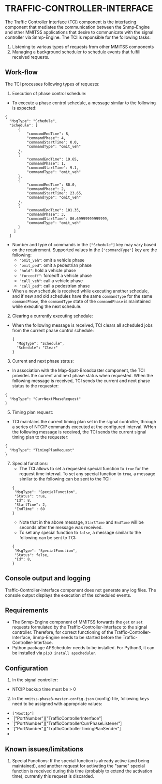 # TRAFFIC-CONTROLLER-INTERFACE

The Traffic Controller Interface (TCI) component is the interfacing component that mediates the communication between the Snmp-Engine and other MMITSS applications that desire to communicate with the signal controller via Snmp-Engine. The TCI is reponsible for the following tasks:
1. Listening to various types of requests from other MMITSS components
2. Managing a background scheduler to schedule events that fulfill received requests.

## Work-flow
The TCI processes following types of requests:
1. Execution of phase control schedule:
  - To execute a phase control schedule, a message similar to the following is expected:
  ```
  {
    "MsgType": "Schedule",
    "Schedule": [
        {
            "commandEndTime": 8,
            "commandPhase": 4,
            "commandStartTime": 0.0,
            "commandType": "omit_veh"
        },
        {
            "commandEndTime": 19.65,
            "commandPhase": 1,
            "commandStartTime": 9.1,
            "commandType": "omit_veh"
        },
        {
            "commandEndTime": 80.0,
            "commandPhase": 2,
            "commandStartTime": 23.65,
            "commandType": "omit_veh"
        },
        {
            "commandEndTime": 101.35,
            "commandPhase": 3,
            "commandStartTime": 86.69999999999999,
            "commandType": "omit_veh"
        }
      ]
    }
  ```
  - Number and type of commands in the `["Schedule"]` key may vary based on the requirement. Supported values in the `["commandType"]` key are the following:
    - `"omit_veh"`: omit a vehicle phase
    - `"omit_ped"`: omit a pedestrian phase
    - `"hold"`: hold a vehicle phase
    - `"forceoff"`: forceoff a vehicle phase
    - `"call_veh"`: call a vehicle phase
    - `"call_ped"`: call a pedestrian phase
  - When a new schedule is received while executing another schedule, and if new and old schedules have the same `commandType` for the same `commandPhase`, the `commandType`   state of the `commandPhase` is maintained while executing the next schedule.

2. Clearing a currently executing schedule:
  - When the following message is received, TCI clears all scheduled jobs from the current phase control schedule:
    ```
    {
      "MsgType": "Schedule",
      "Schedule": "Clear"
    }
    ```    
3. Current and next phase status:
  - In association with the Map-Spat-Broadcaster component, the TCI provides the current and next phase status when requested. When the following message is received, TCI sends the current and next phase status to the requester:
  ```
  {
	"MsgType": "CurrNextPhaseRequest"
  }
  ```
5. Timing plan request:
  - TCI maintains the current timing plan set in the signal controller, through a series of NTCIP commands executed at the configured interval. WHen the following message is received, the TCI sends the current signal timing plan to the requester:
  ```
  {
  	"MsgType": "TimingPlanRequest"
  }
  ```
7. Special functions:
   - The TCI allows to set a requested special function to `true` for the request time interval. To set any special function to `true`, a message similar to the following can be sent to the TCI:
   ```
   {
	"MsgType": "SpecialFunction",
	"Status": true,
	"Id": 8,
	"StartTime": 2,
	"EndTime" : 60
   }
   ```
   - Note that in the above message, `StartTime` and `EndTime` will be seconds after the message was received.
   - To set any special function to `false`, a message similar to the following can be sent to TCI:
   ```
   {
	"MsgType": "SpecialFunction",
	"Status": false,
	"Id": 8,
   }
   ```
## Console output and logging
Traffic-Controller-Interface component does not generate any log files. The console output displays the execution of the scheduled events.

## Requirements
- The Snmp-Engine component of MMITSS forwards the `get` or `set` requests formulated by the Traffic-Controller-Interface to the signal controller. Therefore, for correct functioning of the Traffic-Controller-Interface, Snmp-Engine needs to be started before the Traffic-Controller-Interface.
- Python package APScheduler needs to be installed. For Python3, it can be installed via `pip3 install apscheduler`.

## Configuration
1. In the signal controller:
  - NTCIP backup time must be > 0

2. In the `mmitss-phase3-master-config.json` (config) file, following keys need to be assigned with appropriate values:
  - `["HostIp"]`
  - `["PortNumber"]["TrafficControllerInterface"]
  - `["PortNumber"]["TrafficControllerCurrPhaseListener"]
  - `["PortNumber"]["TrafficControllerTimingPlanSender"]
  - 


## Known issues/limitations
1. Special Functions:
If the special function is already active (and being maintained), and another request for activating the "same" special function is received during this time (probably to extend the activation time), currently this request is discarded.
